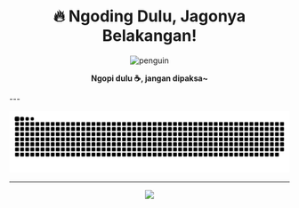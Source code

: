 <!-- Profil README.md - Assyifaul04 -->

<h1 align="center">🔥 Ngoding Dulu, Jagonya Belakangan!</h1>

<p align="center">
  <img src="https://media.giphy.com/media/TilmLMmWrRYYHjLfub/giphy.gif" width="120px" alt="penguin" />
</p>

<p align="center">
  <strong>Ngopi dulu ☕, jangan dipaksa~</strong>
</p>
---
<p align="center">
  <img src="https://raw.githubusercontent.com/Platane/snk/output/github-contribution-grid-snake.svg" alt="snake gif" />
</p>

---
<p align="center">
  <img src="https://github-profile-trophy.vercel.app/?username=Assyifaul04&theme=dracula&no-frame=true&column=6" />
</p>
